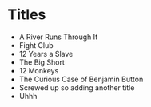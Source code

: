 # Titles

* A River Runs Through It
* Fight Club
* 12 Years a Slave
* The Big Short
* 12 Monkeys
* The Curious Case of Benjamin Button
* Screwed up so adding another title
* Uhhh
